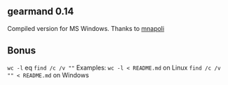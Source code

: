 ## gearmand 0.14
Compiled version for MS Windows.
Thanks to [mnapoli](https://gist.github.com/mnapoli/5270256)

## Bonus
`wc -l` eq `find /c /v ""`
Examples:
`wc -l < README.md` on Linux
`find /c /v "" < README.md` on Windows
